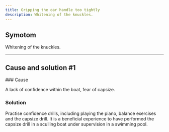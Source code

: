 ```yaml
---
title: Gripping the oar handle too tightly
description: Whitening of the knuckles.
---
```


## Symotom

Whitening of the knuckles.

---

## Cause and solution #1

### Cause

A lack of confidence within the boat, fear of capsize.

### Solution

Practise confidence drills, including playing the piano, balance exercises and the capsize drill. It is a beneficial experience to have performed the capsize drill in a sculling boat under supervision in a swimming pool.